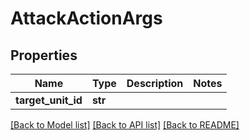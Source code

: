# AttackActionArgs

## Properties
Name | Type | Description | Notes
------------ | ------------- | ------------- | -------------
**target_unit_id** | **str** |  | 

[[Back to Model list]](../README.md#documentation-for-models) [[Back to API list]](../README.md#documentation-for-api-endpoints) [[Back to README]](../README.md)


